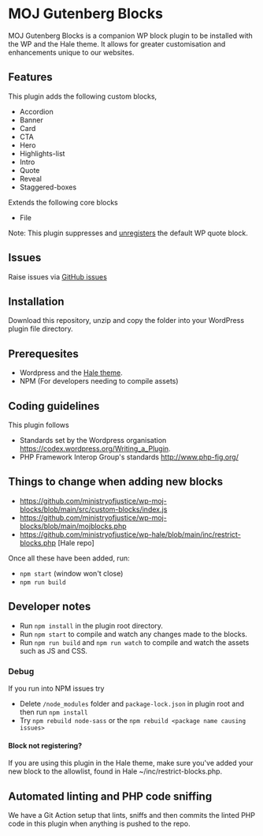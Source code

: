 # MOJ Gutenberg Blocks
MOJ Gutenberg Blocks is a companion WP block plugin to be installed with the WP and the Hale theme. It allows for greater customisation and enhancements unique to our websites.

## Features

This plugin adds the following custom blocks,
* Accordion
* Banner
* Card
* CTA
* Hero
* Highlights-list
* Intro
* Quote
* Reveal
* Staggered-boxes

Extends the following core blocks
* File

Note: This plugin suppresses and [unregisters](https://github.com/ministryofjustice/wp-moj-blocks/blob/main/src/quote/index.js#L208-L210) the default WP quote block.

## Issues
Raise issues via
[GitHub issues](https://github.com/ministryofjustice/wp-moj-blocks/issues)

## Installation
Download this repository, unzip and copy the folder into your WordPress plugin file directory.

## Prerequesites
* Wordpress and the [Hale theme](https://github.com/ministryofjustice/wp-hale).
* NPM (For developers needing to compile assets)

## Coding guidelines
This plugin follows
* Standards set by the Wordpress organisation https://codex.wordpress.org/Writing_a_Plugin.
* PHP Framework Interop Group's standards http://www.php-fig.org/

## Things to change when adding new blocks
- https://github.com/ministryofjustice/wp-moj-blocks/blob/main/src/custom-blocks/index.js
- https://github.com/ministryofjustice/wp-moj-blocks/blob/main/mojblocks.php
- https://github.com/ministryofjustice/wp-hale/blob/main/inc/restrict-blocks.php [Hale repo]

Once all these have been added, run:
- `npm start` (window won't close)
- `npm run build`

## Developer notes
* Run `npm install` in the plugin root directory.
* Run `npm start` to compile and watch any changes made to the blocks.
* Run `npm run build` and `npm run watch` to compile and watch the assets such as JS and CSS.

### Debug
If you run into NPM issues try
* Delete `/node_modules` folder and `package-lock.json` in plugin root and then run `npm install`
* Try `npm rebuild node-sass` or the `npm rebuild <package name causing issues>`

#### Block not registering?
If you are using this plugin in the Hale theme, make sure you've added your new block to the allowlist,
found in Hale ~/inc/restrict-blocks.php.

## Automated linting and PHP code sniffing
We have a Git Action setup that lints, sniffs and then commits the linted PHP code in this plugin when anything is pushed to the repo.
